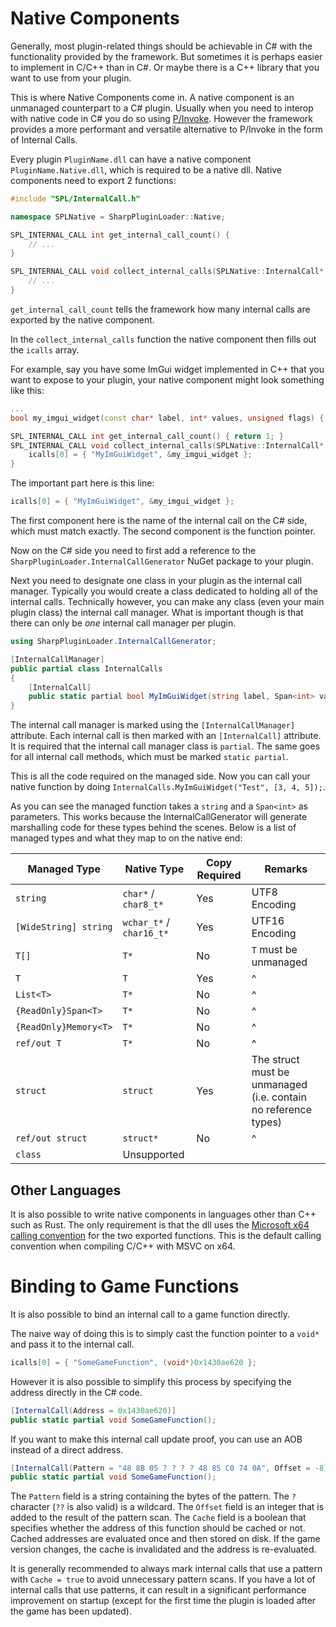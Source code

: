 # Native Components
Generally, most plugin-related things should be achievable in C# with the functionality provided by the framework. But sometimes it is perhaps easier to implement in C/C++ than in C#. Or maybe there is a C++ library that you want to use from your plugin.

This is where Native Components come in. A native component is an unmanaged counterpart to a C# plugin. Usually when you need to interop with native code in C# you do so using [P/Invoke](https://learn.microsoft.com/en-us/dotnet/standard/native-interop/pinvoke). However the framework provides a more performant and versatile alternative to P/Invoke in the form of Internal Calls.

Every plugin `PluginName.dll` can have a native component `PluginName.Native.dll`, which is required to be a native dll. Native components need to export 2 functions:
```cpp
#include "SPL/InternalCall.h"

namespace SPLNative = SharpPluginLoader::Native;

SPL_INTERNAL_CALL int get_internal_call_count() { 
    // ... 
}

SPL_INTERNAL_CALL void collect_internal_calls(SPLNative::InternalCall* icalls) { 
    // ...
}
```

`get_internal_call_count` tells the framework how many internal calls are exported by the native component.

In the `collect_internal_calls` function the native component then fills out the `icalls` array.

For example, say you have some ImGui widget implemented in C++ that you want to expose to your plugin, your native component might look something like this:
```cpp
...
bool my_imgui_widget(const char* label, int* values, unsigned flags) { ... }

SPL_INTERNAL_CALL int get_internal_call_count() { return 1; }
SPL_INTERNAL_CALL void collect_internal_calls(SPLNative::InternalCall* icalls) {
    icalls[0] = { "MyImGuiWidget", &my_imgui_widget };
}
```

The important part here is this line:
```cpp
icalls[0] = { "MyImGuiWidget", &my_imgui_widget };
```

The first component here is the name of the internal call on the C# side, which must match exactly. The second component is the function pointer.

Now on the C# side you need to first add a reference to the `SharpPluginLoader.InternalCallGenerator` NuGet package to your plugin.

Next you need to designate one class in your plugin as the internal call manager. Typically you would create a class dedicated to holding all of the internal calls. Technically however, you can make any class (even your main plugin class) the internal call manager. What is important though is that there can only be *one* internal call manager per plugin.

```cs
using SharpPluginLoader.InternalCallGenerator;

[InternalCallManager]
public partial class InternalCalls
{
    [InternalCall]
    public static partial bool MyImGuiWidget(string label, Span<int> values, uint flags);
}
```

The internal call manager is marked using the `[InternalCallManager]` attribute. Each internal call is then marked with an `[InternalCall]` attribute. It is required that the internal call manager class is `partial`. The same goes for all internal call methods, which must be marked `static partial`.

This is all the code required on the managed side. Now you can call your native function by doing `InternalCalls.MyImGuiWidget("Test", [3, 4, 5]);`.

As you can see the managed function takes a `string` and a `Span<int>` as parameters. This works because the InternalCallGenerator will generate marshalling code for these types behind the scenes. Below is a list of managed types and what they map to on the native end:

| Managed Type | Native Type | Copy Required | Remarks |
| ------------ | ----------- | ------------- | ------- |
| `string` | `char*` / `char8_t*` | Yes | UTF8 Encoding |
| `[WideString] string` | `wchar_t*` / `char16_t*` | Yes | UTF16 Encoding |
| `T[]` | `T*` | No | `T` must be unmanaged |
| `T` | `T` | Yes | ^ |
| `List<T>` | `T*` | No | ^ |
| `{ReadOnly}Span<T>` | `T*` | No | ^ |
| `{ReadOnly}Memory<T>` | `T*` | No | ^ |
| `ref/out T` | `T*` | No | ^ |
| `struct` | `struct` | Yes | The struct must be unmanaged (i.e. contain no reference types) |
| `ref/out struct` | `struct*` | No | ^ |
| `class` | Unsupported | | |

## Other Languages
It is also possible to write native components in languages other than C++ such as Rust. The only requirement is that the dll uses the [Microsoft x64 calling convention](https://learn.microsoft.com/en-us/cpp/build/x64-calling-convention?view=msvc-170) for the two exported functions. This is the default calling convention when compiling C/C++ with MSVC on x64.

# Binding to Game Functions
It is also possible to bind an internal call to a game function directly. 

The naive way of doing this is to simply cast the function pointer to a `void*` and pass it to the internal call.
```cpp
icalls[0] = { "SomeGameFunction", (void*)0x1430ae620 };
```

However it is also possible to simplify this process by specifying the address directly in the C# code.
```cs
[InternalCall(Address = 0x1430ae620)]
public static partial void SomeGameFunction();
```

If you want to make this internal call update proof, you can use an AOB instead of a direct address.
```cs
[InternalCall(Pattern = "48 8B 05 ? ? ? ? 48 85 C0 74 0A", Offset = -8, Cache = true)]
public static partial void SomeGameFunction();
```

The `Pattern` field is a string containing the bytes of the pattern. The `?` character (`??` is also valid) is a wildcard. The `Offset` field is an integer that is added to the result of the pattern scan. The `Cache` field is a boolean that specifies whether the address of this function should be cached or not. Cached addresses are evaluated once and then stored on disk. If the game version changes, the cache is invalidated and the address is re-evaluated. 

It is generally recommended to always mark internal calls that use a pattern with `Cache = true` to avoid unnecessary pattern scans. If you have a lot of internal calls that use patterns, it can result in a significant performance improvement on startup (except for the first time the plugin is loaded after the game has been updated).
